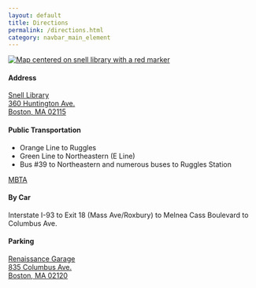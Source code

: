 ```yaml
---
layout: default
title: Directions
permalink: /directions.html
category: navbar_main_element
---
```

<a href="http://goo.gl/oceuA">
<img src="http://maps.google.com/maps/api/staticmap?center=42.338396,-71.087902&amp;zoom=16&amp;markers=color:red|42.338396,-71.087902&amp;size=400x400&amp;sensor=false" title="Open in google maps" alt="Map centered on snell library with a red marker"> 
</a>

#### Address

[Snell Library  
360 Huntington Ave.  
Boston, MA 02115](http://goo.gl/oceuA)

#### Public Transportation

* Orange Line to Ruggles  
* Green Line to Northeastern  (E Line) 
* Bus #39 to Northeastern and numerous buses to Ruggles Station  

[MBTA](http://mbta.com)

#### By Car

Interstate I-93 to Exit 18 (Mass Ave/Roxbury) to Melnea Cass Boulevard to Columbus Ave. 
 
#### Parking

[Renaissance Garage  
835 Columbus Ave.   
Boston, MA 02120](http://goo.gl/Od6Pk)

